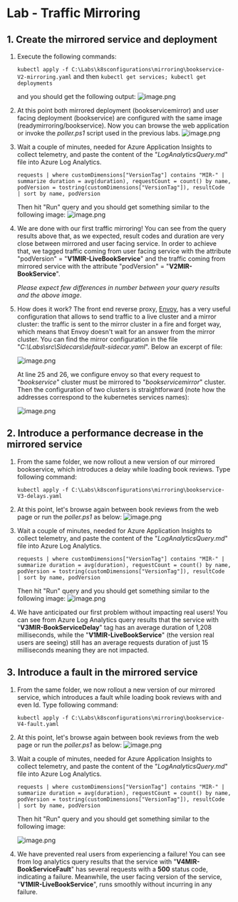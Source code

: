 # Lab - Traffic Mirroring

## 1. Create the mirrored service and deployment

1. Execute the following commands:

    `kubectl apply -f C:\Labs\k8sconfigurations\mirroring\bookservice-V2-mirroring.yaml` 
    and then
    `kubectl get services; kubectl get deployments` 
    
    and you should get the following output:
   ![image.png](imgs/image-a8e9d79a-18bd-44ac-9cb0-f0ac028221a6.png)

2. At this point both mirrored deployment (bookservicemirror) and user facing deployment (bookservice) are configured with the same image (readymirroring/bookservice). Now you can browse the web application or invoke the _poller.ps1_ script used in the previous labs.
   ![image.png](imgs/image-acc4a3b4-a429-4243-b5e0-3cb1c07850f8.png)

3. Wait a couple of minutes, needed for Azure Application Insights to collect telemetry, and paste the content of the "_LogAnalyticsQuery.md_" file into Azure Log Analytics. 

   `requests
| where customDimensions["VersionTag"] contains "MIR-"
| summarize duration = avg(duration), requestCount = count() by name, podVersion = tostring(customDimensions["VersionTag"]), resultCode 
| sort by name, podVersion` 

   Then hit "Run" query and you should get something similar to the following image:
   ![image.png](imgs/image-d02fbdc2-5510-4204-9809-706954155ed9.png)

4. We are done with our first traffic mirroring! You can see from the query results above that, as we expected, result codes and duration are very close between mirrored and user facing service. 
In order to achieve that, we tagged traffic coming from user facing service with the attribute "podVersion" = "**V1MIR-LiveBookService**" and the traffic coming from mirrored service with the attribute "podVersion" = "**V2MIR-BookService**".

    _Please expect few differences in number between your query results and the above image_.

5. How does it work?
The front end reverse proxy, [Envoy](https://www.envoyproxy.io/), has a very useful configuration that allows to send traffic to a live cluster and a mirror cluster: the traffic is sent to the mirror cluster in a fire and forget way, which means that Envoy doesn't wait for an answer from the mirror cluster. 
You can find the mirror configuration in the file "_C:\Labs\src\Sidecars\default-sidecar.yaml_". Below an excerpt of file:

   ![image.png](imgs/image-0f5fe834-0adc-4018-8aeb-ab2296b303f1.png)

   At line 25 and 26, we configure envoy so that every request to "_bookservice_" cluster must be mirrored to "_bookservicemirror_" cluster.  
   Then the configuration of two clusters is straightforward (note how the addresses correspond to the kubernetes services names):

   ![image.png](imgs/image-1c22b56b-c325-4fe4-a34b-5db9f2e54e74.png)

## 2. Introduce a performance decrease in the mirrored service

1. From the same folder, we now rollout a new version of our mirrored bookservice, which introduces a delay while loading book reviews. Type following command:

     `kubectl apply -f C:\Labs\k8sconfigurations\mirroring\bookservice-V3-delays.yaml` 

2. At this point, let's browse again between book reviews from the web page or run the _poller.ps1_ as below:
    ![image.png](imgs/image-acc4a3b4-a429-4243-b5e0-3cb1c07850f8.png) 

3. Wait a couple of minutes, needed for Azure Application Insights to collect telemetry, and paste the content of the "_LogAnalyticsQuery.md_" file into Azure Log Analytics. 

   `requests
| where customDimensions["VersionTag"] contains "MIR-"
| summarize duration = avg(duration), requestCount = count() by name, podVersion = tostring(customDimensions["VersionTag"]), resultCode 
| sort by name, podVersion` 

   Then hit "Run" query and you should get something similar to the following image:
   ![image.png](imgs/image-b8616c82-b892-44a2-86ba-9df3e048b002.png)

4. We have anticipated our first problem without impacting real users! You can see from Azure Log Analytics query results that the service with "**V3MIR-BookServiceDelay**" tag has an average duration of 1,208 milliseconds, while the "**V1MIR-LiveBookService**" (the version real users are seeing) still has an average requests duration of just 15 milliseconds meaning they are not impacted.
   

## 3. Introduce a fault in the mirrored service

1. From the same folder, we now rollout a new version of our mirrored service, which introduces a fault while loading book reviews with and even Id. Type following command:

     `kubectl apply -f C:\Labs\k8sconfigurations\mirroring\bookservice-V4-fault.yaml` 

2. At this point, let's browse again between book reviews from the web page or run the _poller.ps1_ as below:
    ![image.png](imgs/image-acc4a3b4-a429-4243-b5e0-3cb1c07850f8.png) 

3. Wait a couple of minutes, needed for Azure Application Insights to collect telemetry, and paste the content of the "_LogAnalyticsQuery.md_" file into Azure Log Analytics. 

   `requests
| where customDimensions["VersionTag"] contains "MIR-"
| summarize duration = avg(duration), requestCount = count() by name, podVersion = tostring(customDimensions["VersionTag"]), resultCode 
| sort by name, podVersion` 

   Then hit "Run" query and you should get something similar to the following image:

   ![image.png](imgs/image-abf28799-a7e3-4031-b31d-fe60ef532bb8.png)

4. We have prevented real users from experiencing a failure! You can see from log analytics query results that the service with "**V4MIR-BookServiceFault**" has several requests with a **500** status code, indicating a failure. Meanwhile, the user facing version of the service, "**V1MIR-LiveBookService**", runs smoothly without incurring in any failure.




